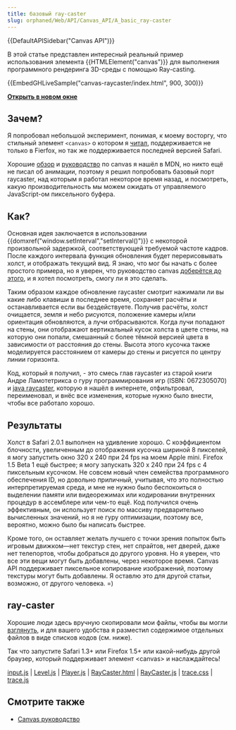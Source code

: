 ```yaml
---
title: базовый ray-caster
slug: orphaned/Web/API/Canvas_API/A_basic_ray-caster
---
```


{{DefaultAPISidebar("Canvas API")}}

В этой статье представлен интересный реальный пример использования элемента {{HTMLElement("canvas")}} для выполнения программного рендеринга 3D-среды с помощью Ray-casting.

{{EmbedGHLiveSample("canvas-raycaster/index.html", 900, 300)}}

**[Открыть в новом окне](http://mdn.github.io/canvas-raycaster/)**

## Зачем?

Я попробовал небольшой эксперимент, понимая, к моему восторгу, что стильный элемент `<canvas>` о котором я [читал](https://www.whatwg.org/specs/web-apps/current-work/#dynamic), поддерживается не только в Fierfox, но так же поддерживается последней версией Safari.

Хорошие [обзор](/ru/docs/Web/API/Canvas_API) и [руководство](/ru/docs/Web/API/Canvas_API/Tutorial) по canvas я нашёл в MDN, но никто ещё не писал об анимации, поэтому я решил попробовать базовый порт raycaster, над которым я работал некоторое время назад, и посмотреть, какую производительность мы можем ожидать от управляемого JavaScript-ом пиксельного буфера.

## Как?

Основная идея заключается в использовании {{domxref("window.setInterval","setInterval()")}} с некоторой произвольной задержкой, соответствующей требуемой частоте кадров. После каждого интервала функция обновления будет перерисовывать холст, и отображать текущий вид. Я знаю, что мог бы начать с более простого примера, но я уверен, что руководство canvas [доберётся до этого](/ru/docs/Web/API/Canvas_API/Tutorial/Basic_animations), и я хотел посмотреть, смогу ли я это сделать.

Таким образом каждое обновление raycaster смотрит нажимали ли вы какие либо клавиши в последнее время, сохраняет расчёты и останавливается если вы бездействуете. Получив расчёты, холст очищается, земля и небо рисуются, положение камеры и/или ориентация обновляются, а лучи отбрасываются. Когда лучи попадают на стены, они отображают вертикальный кусок холста в цвете стены, на которую они попали, смешанный с более тёмной версией цвета в зависимости от расстояния до стены. Высота этого кусочка также моделируется расстоянием от камеры до стены и рисуется по центру линии горизонта.

Код, который я получил, - это смесь глав raycaster из старой книги Андре Ламотетрикса о гуру программирования игр (ISBN: 0672305070) и [java raycaster](http://www.shinelife.co.uk/java-maze/), которую я нашёл в интернете, отфильтровал, переименовал, и внёс все изменения, которые нужно было внести, чтобы все работало хорошо.

## Результаты

Холст в Safari 2.0.1 выполнен на удивление хорошо. С коэффициентом блочности, увеличенным до отображения кусочка шириной 8 пикселей, я могу запустить окно 320 x 240 при 24 fps на моем Apple mini. Firefox 1.5 Beta 1 ещё быстрее; я могу запускать 320 x 240 при 24 fps с 4 пиксельным кусочком. Не совсем новый член семейства программного обеспечения ID, но довольно приличный, учитывая, что это полностью интерпретируемая среда, и мне не нужно было беспокоиться о выделении памяти или видеорежимах или кодировании внутренних процедур в ассемблере или чем-то ещё. Код получился очень эффективным, он использует поиск по массиву предварительно вычисленных значений, но я не гуру оптимизации, поэтому все, вероятно, можно было бы написать быстрее.

Кроме того, он оставляет желать лучшего с точки зрения попыток быть игровым движком—нет текстур стен, нет спрайтов, нет дверей, даже нет телепортов, чтобы добраться до другого уровня. Но я уверен, что все эти вещи могут быть добавлены, через некоторое время. Canvas API поддерживает пиксельное копирование изображений, поэтому текстуры могут быть добавлены. Я оставлю это для другой статьи, возможно, от другого человека. =)

## ray-caster

Хорошие люди здесь вручную скопировали мои файлы, чтобы вы могли [взглянуть](https://mdn.github.io/canvas-raycaster/), и для вашего удобства я разместил содержимое отдельных файлов в виде списков кодов (см. ниже).

Так что запустите Safari 1.3+ или Firefox 1.5+ или какой-нибудь другой браузер, который поддерживает элемент \<canvas> и наслаждайтесь!

[input.js](https://github.com/mdn/canvas-raycaster/blob/master/input.js) | [Level.js](https://github.com/mdn/canvas-raycaster/blob/master/Level.js) | [Player.js](https://github.com/mdn/canvas-raycaster/blob/master/Player.js) | [RayCaster.html](https://github.com/mdn/canvas-raycaster/blob/master/index.html) | [RayCaster.js](https://github.com/mdn/canvas-raycaster/blob/master/RayCaster.js) | [trace.css](https://github.com/mdn/canvas-raycaster/blob/master/trace.css) | [trace.js](https://github.com/mdn/canvas-raycaster/blob/master/trace.js)

## Смотрите также

- [Canvas руководство](/ru/docs/Web/API/Canvas_API/Tutorial)
